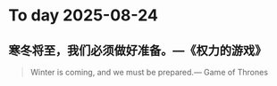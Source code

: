 
# To day 2025-08-24


## 寒冬将至，我们必须做好准备。—《权力的游戏》
> Winter is coming, and we must be prepared.— Game of Thrones

    